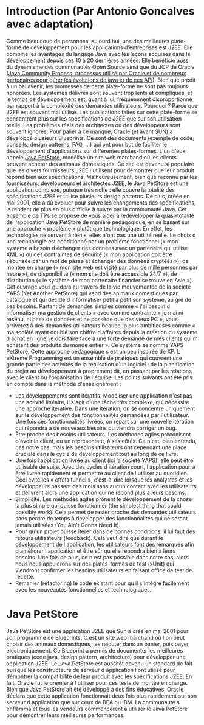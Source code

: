 # Introduction (Par Antonio Goncalves avec adaptation)
Comme beaucoup de personnes, aujourd hui, une des meilleures plate-forme de développement pour les applications d'entreprises est J2EE. Elle combine les avantages du langage Java avec les leçons acquises dans le développement depuis ces 10 à 20 dernières années. Elle bénéficie aussi du dynamisme des communautés Open Source ainsi que du JCP de Oracle  ([Java Community Process, processus utilisé par Oracle et de nombreux partenaires pour gérer les évolutions de java et de ces
API](https://jcp.org/en/home/index)).
Bien que prédit à un bel avenir, les promesses de cette plate-forme ne sont pas toujours honorées. Les systèmes délivrés sont souvent trop lents et compliqués, et le temps de développement est, quant à lui, fréquemment disproportionné par rapport à la complexité des demandes utilisateurs.
Pourquoi ? Parce que J2EE est souvent mal utilisé. Les publications faites sur cette plate-forme se
concentrent plus sur les spécifications de J2EE que sur son utilisation réelle. Les problèmes réels
des architectes ou des développeurs sont souvent ignorés.
Pour palier à ce manque, Oracle (et avant SUN) a développé plusieurs Blueprints. Ce sont des documents (exemple de
code, conseils, design patterns, FAQ, ...) qui ont pour but de faciliter le développement
d'applications sur différentes plates-formes. L'un d'eux, appelé [Java PetStore](https://www.oracle.com/technetwork/java/index-136650.html), modélise un site
web marchand où les clients peuvent acheter des animaux domestiques. Ce site est devenu si
populaire que les divers fournisseurs J2EE l'utilisent pour démontrer que leur produit répond bien
aux spécifications. Malheureusement, bien que reconnu par les fournisseurs, développeurs et architectes J2EE, le Java
PetStore est une application complexe, puisque très riche : elle couvre la totalité des spécifications
J2EE et utilise plusieurs design patterns. De plus, créée en mai 2001, elle a dû évoluer pour suivre
les changements des spécifications, la rendant de plus en plus difficile à suivre par la communauté
Java.
Cet ensemble de TPs se propose de vous aider à redévelopper la quasi-totalité de l'application Java PetStore
de manière pédagogique, en se basant sur une approche « problème » plutôt que technologique. En
effet, les technologies ne servent à rien si elles n'ont pas une utilité réelle. Le choix d une
technologie est conditionné par un problème fonctionnel (« mon système a besoin d échanger des
données avec un partenaire qui utilise XML ») ou des contraintes de sécurité (« mon application doit
être sécurisée par un mot de passe et échanger des données cryptées »), de montée en charge (« mon
site web est visité par plus de mille personnes par heure »), de disponibilité (« mon site doit être
accessible 24/7 »), de distribution (« le système de mon partenaire financier se trouve en Asie »). Cet ouvrage vous guidera au travers de la vie mouvementée de la société YAPS (Yet Another
PetStore) qui vend des animaux domestiques par catalogue et qui décide d informatiser petit à petit
son système, au gré de ses besoins. Partant de demandes simples comme « j'ai besoin
d informatiser ma gestion de clients » avec comme contrainte « je n ai ni réseau, ni base de données
et ne possède que des vieux PC », vous arriverez à des demandes utilisateurs beaucoup plus
ambitieuses comme « ma société ayant doublé son chiffre d affaires depuis la création du système
d achat en ligne, je dois faire face à une forte demande de mes clients qui m achètent des produits
du monde entier ». Ce système se nomme YAPS PetStore. Cette approche pédagogique s est un peu inspirée de XP. L eXtreme Programming est un ensemble
de pratiques qui couvrent une grande partie des activités de la réalisation d'un logiciel : de la
planification du projet au développement à proprement dit, en passant par les relations avec le client 
ou l'organisation de l'équipe. Les points suivants ont été pris en compte dans la méthode d'enseignement :
* Les développements sont itératifs. Modéliser une application n'est pas une activité linéaire, il s'agit d'une tâche très complexe, qui nécessite une approche itérative. Dans une itération, on se concentre uniquement sur le développement des fonctionnalités demandées par l'utilisateur. Une fois ces fonctionnalités livrées, on repart sur une nouvelle itération qui
répondra à de nouveaux besoins ou viendra corriger un bug. 
* Être proche des besoins utilisateurs. Les méthodes agiles préconisent d'avoir le client, ou un représentant, à ses
côtés. Ce n'est, bien entendu, pas notre cas, mais les besoins utilisateurs ont cependant une place cruciale dans le cycle de développement tout au long de ce livre. 
* Une fois l application livrée au client (ici la société YAPS), elle peut être utilisable de suite. Avec des cycles d itération court, l application pourra être livrée rapidement et permettre au
client de l utiliser au quotidien. Ceci évite les « effets tunnel », c'est-à-dire lorsque les
analystes et les développeurs passent des mois sans aucun contact avec les utilisateurs et
délivrent alors une application qui ne répond plus à leurs besoins.
* Simplicité. Les méthodes agiles prônent le développement de la chose la plus simple qui puisse fonctionner (the
simplest thing that could possibly work). Cela permet de rester proche des demandes
utilisateurs sans perdre de temps à développer des fonctionnalités qui ne seront jamais
utilisées (You Ain't Gonna Need It).
* Pour qu'un projet puisse itérer dans de bonnes conditions, il lui faut des retours
utilisateurs (feedback). Cela veut dire que durant le développement de l application, les
utilisateurs font des remarques afin d améliorer l application et être sûr qu elle répondra
bien à leurs besoins. Une fois de plus, ce n est pas possible dans notre cas, alors nous nous
appuierons sur des plates-formes de test (xUnit) qui viendront confirmer les besoins
utilisateurs en faisant office de test de recette.
* Remanier (refactoring) le code existant pour qu il s'intègre facilement avec les nouveautés fonctionnelles et technologiques.

# Java PetStore
Java PetStore est une application J2EE que Sun a créé en mai 2001 pour son programme de
Blueprints. C est un site web marchand où l on peut choisir des animaux domestiques, les rajouter
dans un panier, puis payer électroniquement. Ce Blueprint a permis de documenter les meilleures
pratiques (code java, design pattern, architecture) pour développer une application J2EE. Le Java PetStore est aussitôt devenu un standard de fait puisque les constructeurs de serveur
d application l ont utilisé pour démontrer la compatibilité de leur produit avec les spécifications
J2EE. En fait, Oracle fut le premier à l utiliser pour ces tests de montée en charge. Bien que Java
PetStore ait été développé à des fins éducatives, Oracle déclara que cette application fonctionnait
deux fois plus rapidement sur son serveur d application que sur ceux de BEA ou IBM. La
communauté s enflamma et tous les vendeurs commencèrent à utiliser le Java PetStore pour
démontrer leurs meilleures performances.